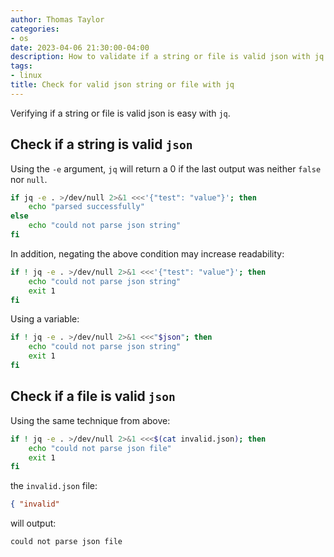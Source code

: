 ```yaml
---
author: Thomas Taylor
categories:
- os
date: 2023-04-06 21:30:00-04:00
description: How to validate if a string or file is valid json with jq
tags:
- linux
title: Check for valid json string or file with jq
---
```


Verifying if a string or file is valid json is easy with `jq`.

## Check if a string is valid `json`

Using the `-e` argument, `jq` will return a 0 if the last output was neither `false` nor `null`. 

```bash
if jq -e . >/dev/null 2>&1 <<<'{"test": "value"}'; then
    echo "parsed successfully"
else
    echo "could not parse json string"
fi
```

In addition, negating the above condition may increase readability:

```bash
if ! jq -e . >/dev/null 2>&1 <<<'{"test": "value"}'; then
    echo "could not parse json string"
    exit 1
fi
```

Using a variable:

```bash
if ! jq -e . >/dev/null 2>&1 <<<"$json"; then
    echo "could not parse json string"
    exit 1
fi
```

## Check if a file is valid `json`

Using the same technique from above:

```bash
if ! jq -e . >/dev/null 2>&1 <<<$(cat invalid.json); then
    echo "could not parse json file"
    exit 1
fi
```

the `invalid.json` file:

```json
{ "invalid"
```

will output:

```text
could not parse json file
```